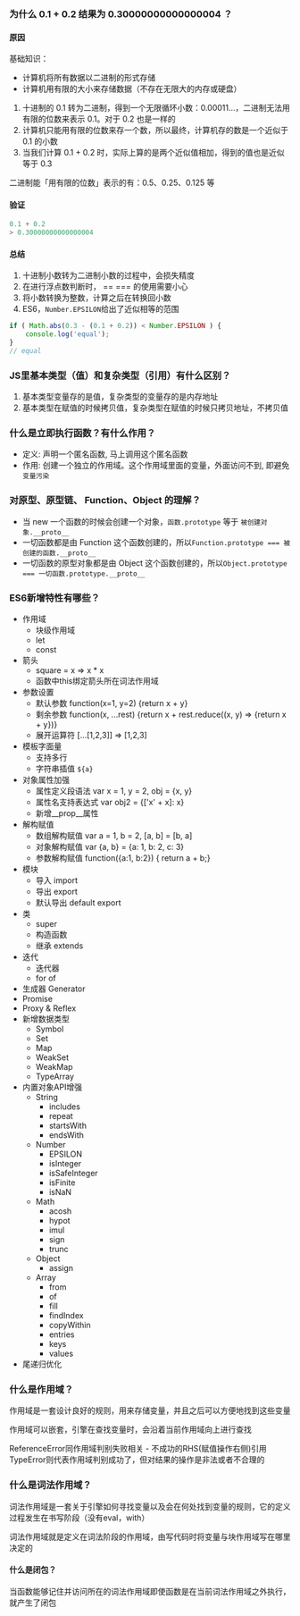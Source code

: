 ### 为什么 0.1 + 0.2 结果为 0.30000000000000004 ？

#### 原因
基础知识：
- 计算机将所有数据以二进制的形式存储
- 计算机用有限的大小来存储数据（不存在无限大的内存或硬盘）

1. 十进制的 0.1 转为二进制，得到一个无限循环小数：0.00011…，二进制无法用有限的位数来表示 0.1。对于 0.2 也是一样的
2. 计算机只能用有限的位数来存一个数，所以最终，计算机存的数是一个近似于 0.1 的小数
3. 当我们计算 0.1 + 0.2 时，实际上算的是两个近似值相加，得到的值也是近似等于 0.3

二进制能「用有限的位数」表示的有：0.5、0.25、0.125 等

#### 验证

```js
0.1 + 0.2
> 0.30000000000000004
```

#### 总结

1. 十进制小数转为二进制小数的过程中，会损失精度
2. 在进行浮点数判断时， == === 的使用需要小心
3. 将小数转换为整数，计算之后在转换回小数
4. ES6，`Number.EPSILON`给出了近似相等的范围
```js
if ( Math.abs(0.3 - (0.1 + 0.2)) < Number.EPSILON ) {
    console.log('equal');
}
// equal
```

### JS里基本类型（值）和复杂类型（引用）有什么区别？

1. 基本类型变量存的是值，复杂类型的变量存的是内存地址
2. 基本类型在赋值的时候拷贝值，复杂类型在赋值的时候只拷贝地址，不拷贝值

### 什么是立即执行函数？有什么作用？

- 定义: 声明一个匿名函数, 马上调用这个匿名函数
- 作用: 创建一个独立的作用域。这个作用域里面的变量，外面访问不到, 即避免`变量污染`

### 对原型、原型链、 Function、Object 的理解？

- 当 new 一个函数的时候会创建一个对象，`函数.prototype` 等于 `被创建对象.__proto__`
- 一切函数都是由 Function 这个函数创建的，所以`Function.prototype === 被创建的函数.__proto__`
- 一切函数的原型对象都是由 Object 这个函数创建的，所以`Object.prototype === 一切函数.prototype.__proto__`

### ES6新增特性有哪些？

- 作用域
    - 块级作用域
    - let
    - const
- 箭头
    - square = x => x * x
    - 函数中this绑定箭头所在词法作用域
- 参数设置
    - 默认参数 function(x=1, y=2) {return x + y}
    - 剩余参数 function(x, ...rest) {return x + rest.reduce((x, y) => {return x + y})}
    - 展开运算符 [...[1,2,3]] => [1,2,3]
- 模板字面量
    - 支持多行
    - 字符串插值 `${a}`
- 对象属性加强
    - 属性定义段语法 var x = 1, y = 2, obj = {x, y}
    - 属性名支持表达式 var obj2 = {['x' + x]: x}
    - 新增__prop__属性
- 解构赋值
    - 数组解构赋值 var a = 1, b = 2, [a, b] = [b, a]
    - 对象解构赋值 var {a, b} = {a: 1, b: 2, c: 3}
    - 参数解构赋值 function({a:1, b:2}) { return a + b;}
- 模块
    - 导入 import
    - 导出 export
    - 默认导出 default export
- 类
    - super
    - 构造函数
    - 继承 extends
- 迭代
    - 迭代器
    - for of
- 生成器 Generator
- Promise
- Proxy & Reflex
- 新增数据类型
    - Symbol
    - Set
    - Map
    - WeakSet
    - WeakMap
    - TypeArray
- 内置对象API增强
    - String
        - includes
        - repeat
        - startsWith
        - endsWith
    - Number
        - EPSILON
        - isInteger
        - isSafeInteger
        - isFinite
        - isNaN
    - Math
        - acosh
        - hypot
        - imul
        - sign
        - trunc
    - Object
        - assign
    - Array
        - from
        - of
        - fill
        - findIndex
        - copyWithin
        - entries
        - keys
        - values
- 尾递归优化

### 什么是作用域？

作用域是一套设计良好的规则，用来存储变量，并且之后可以方便地找到这些变量

作用域可以嵌套，引擎在查找变量时，会沿着当前作用域向上进行查找

ReferenceError同作用域判别失败相关 - 不成功的RHS(赋值操作右侧)引用
TypeError则代表作用域判别成功了，但对结果的操作是非法或者不合理的

### 什么是词法作用域？

词法作用域是一套关于引擎如何寻找变量以及会在何处找到变量的规则，它的定义过程发生在书写阶段（没有eval，with）

词法作用域就是定义在词法阶段的作用域，由写代码时将变量与块作用域写在哪里决定的

#### 什么是闭包？

当函数能够记住并访问所在的词法作用域即使函数是在当前词法作用域之外执行，就产生了闭包